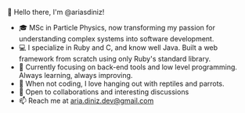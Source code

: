 👋 Hello there, I'm @ariasdiniz!

- 🎓 MSc in Particle Physics, now transforming my passion for understanding complex systems into software development.
- 💻 I specialize in Ruby and C, and know well Java. Built a web framework from scratch using only Ruby's standard library.
- 🌱 Currently focusing on back-end tools and low level programming. Always learning, always improving.
- 🐾 When not coding, I love hanging out with reptiles and parrots.
- 🤝 Open to collaborations and interesting discussions
- 📫 Reach me at aria.diniz.dev@gmail.com
